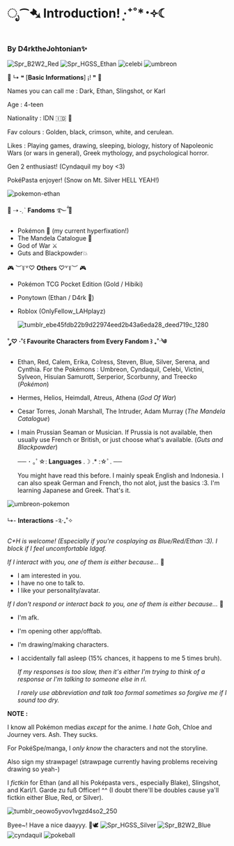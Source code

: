 # ೃ⁀➷ Introduction! ‧͙⁺˚*･༓☾
### By D4rktheJohtonian✨

![Spr_B2W2_Red](https://github.com/user-attachments/assets/751ec9c7-3f29-42c9-b072-b9e390449bb9)
![Spr_HGSS_Ethan](https://github.com/user-attachments/assets/3d72d999-62d1-48c0-9cf8-bb9c1b554412)
![celebi](https://github.com/user-attachments/assets/27d43f70-7932-47f3-842b-9513d179dac2)
![umbreon](https://github.com/user-attachments/assets/5e60b0ec-17a8-4697-ae2f-5c2949009de9)
 

💫 ↳ ❝ [**Basic Informations**] ¡! ❞ 💫

Names you can call me : Dark, Ethan, Slingshot, or Karl

Age : 4-teen

Nationality : IDN 🇮🇩 💞

Fav colours : Golden, black, crimson, white, and cerulean.

Likes : Playing games, drawing, sleeping, biology, history of Napoleonic Wars (or wars in general), Greek mythology, and psychological horror.

Gen 2 enthusiast! (Cyndaquil my boy <3)

PokéPasta enjoyer! (Snow on Mt. Silver HELL YEAH!)

![pokemon-ethan](https://github.com/user-attachments/assets/d548479b-82bb-4e0f-aed9-f09376726b9a)

🌟 ⇢ ˗ˏˋ **Fandoms** ࿐ྂ 🌟

- Pokémon 💖 (my current hyperfixation!)
- The Mandela Catalogue 🔪
- God of War ⚔️
- Guts and Blackpowder💥

🎮 ︶꒦꒷♡ **Others** ♡꒷꒦︶ 🎮

- Pokémon TCG Pocket Edition (Gold / Hibiki)
- Ponytown (Ethan / D4rk 🌟)
- Roblox (OnlyFellow_LAHplayz)

  ![tumblr_ebe45fdb22b9d22974eed2b43a6eda28_deed719c_1280](https://github.com/user-attachments/assets/21554f4c-2ef4-4200-a033-ab9ac54ae0b9)

**˚ ༘♡ ·˚꒰ **Favourite Characters from Every Fandom** ꒱ ₊˚ˑ༄**

- Ethan, Red, Calem, Erika, Colress, Steven, Blue, Silver, Serena, and Cynthia. For the Pokémons : Umbreon, Cyndaquil, Celebi, Victini, Sylveon, Hisuian Samurott, Serperior, Scorbunny, and Treecko (*Pokémon*)
- Hermes, Helios, Heimdall, Atreus, Athena (*God Of War*)
- Cesar Torres, Jonah Marshall, The Intruder, Adam Murray (*The Mandela Catalogue*)
- I main Prussian Seaman or Musician. If Prussia is not available, then usually use French or British, or just choose what's available. (*Guts and Blackpowder*)

  ── ･ ｡ﾟ☆: **Languages** .☽ .* :☆ﾟ. ──

  You might have read this before. I mainly speak English and Indonesia. I can also speak German and French, tho not alot, just the basics :3. I'm learning Japanese and Greek. That's it.

 ![umbreon-pokemon](https://github.com/user-attachments/assets/25bde207-6dcc-4fd5-a512-a13973f62098)

↳- **Interactions** -༉‧₊˚✧

*C+H is welcome! (Especially if you're  cosplaying as Blue/Red/Ethan :3). I block if I feel uncomfortable Idgaf.*

*If I interact with you, one of them is either because...* 🎤

- I am interested in you.
- I have no one to talk to.
- I like your personality/avatar.

*If I don't respond or interact back to you, one of them is either because...* 💭
- I'm afk.
- I'm opening other app/offtab.
- I'm drawing/making characters.
- I accidentally fall asleep (15% chances, it happens to me 5 times bruh).

  *If my responses is too slow, then it's either I'm trying to think of a response or I'm talking to someone else in rl.*

  *I rarely use abbreviation and talk too formal sometimes so forgive me if I sound too dry.*


**NOTE :**

I know all Pokémon medias *except* for the anime. I *hate* Goh, Chloe and Journey vers. Ash. They sucks.

For PokéSpe/manga, I *only know* the characters and not the storyline.

Also sign my strawpage! (strawpage currently having problems receiving drawing so yeah-)

I *fictkin* for Ethan (and all his Poképasta vers., especially Blake), Slingshot, and Karl/1. Garde zu fuß Officer! ^^ (I doubt there'll be doubles cause ya'll fictkin either Blue, Red, or Silver).

  ![tumblr_oeowo5yvov1vgzd4so2_250](https://github.com/user-attachments/assets/c131adf5-ea45-486d-83bc-c2cdb218a582)

  Byee~! Have a nice daayyy. 🌻🕊️
 ![Spr_HGSS_Silver](https://github.com/user-attachments/assets/4a959e17-d894-48e7-941a-0803acae42b5)
![Spr_B2W2_Blue](https://github.com/user-attachments/assets/1158366b-86d0-4c8f-9816-4dd06328fa38)
  ![cyndaquil](https://github.com/user-attachments/assets/1e2e3712-442b-4536-87d0-58c0fd4f3c8b)
![pokeball](https://github.com/user-attachments/assets/a310bbf8-0424-443e-86c2-57e634c02f86)

